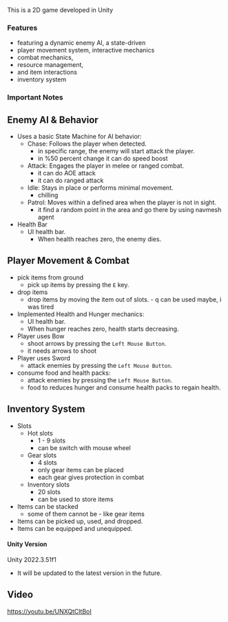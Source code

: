 This is a 2D game developed in Unity
### Features
* featuring a dynamic enemy AI, a state-driven 
* player movement system, interactive mechanics 
* combat mechanics,
* resource management,
* and item interactions 
* inventory system

### Important Notes

## Enemy AI & Behavior

* Uses a basic State Machine for AI behavior:
  * Chase: Follows the player when detected. 
    * in specific range, the enemy will start attack the player.
    * in %50 percent change it can do speed boost
  * Attack: Engages the player in melee or ranged combat.
    * it can do AOE attack
    * it can do ranged attack
  * Idle: Stays in place or performs minimal movement.
    * chilling
  * Patrol: Moves within a defined area when the player is not in sight.
    * it find a random point in the area and go there by using navmesh agent
* Health Bar
  * UI health bar.
    * When health reaches zero, the enemy dies.

## Player Movement & Combat

* pick items from ground
  * pick up items by pressing the `E` key.
* drop items
  * drop items by moving the item out of slots. - q can be used maybe, i was tired
* Implemented Health and Hunger mechanics:
  * UI health bar.
  * When hunger reaches zero, health starts decreasing.
* Player uses Bow
  * shoot arrows by pressing the `Left Mouse Button`.
  * it needs arrows to shoot
* Player uses Sword
  * attack enemies by pressing the `Left Mouse Button`.
* consume food and health packs:
  * attack enemies by pressing the `Left Mouse Button`. 
  * food to reduces hunger and consume health packs to regain health.

## Inventory System

* Slots
  * Hot slots
    * 1 - 9 slots
    * can be switch with mouse wheel
  * Gear slots
    * 4 slots
    * only gear items can be placed
    * each gear gives protection in combat 
  * Inventory slots
    * 20 slots
    * can be used to store items
* Items can be stacked 
  * some of them cannot be - like gear items
* Items can be picked up, used, and dropped.
* Items can be equipped and unequipped.


#### Unity Version
Unity 2022.3.51f1
* It will be updated to the latest version in the future.

## Video
https://youtu.be/UNXQtCltBoI